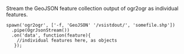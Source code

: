 Stream the GeoJSON feature collection output of ogr2ogr as individual features.

    spawn('ogr2ogr', ['-f, 'GeoJSON' '/vsistdout/', 'somefile.shp'])
      .pipe(OgrJsonStream())
      .on('data', function(feature){
        //individual features here, as objects
       });
    

